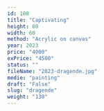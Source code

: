 ```yaml
---
id: 108
title: "Captivating"
height: 80
width: 60
method: "Acrylic on canvas"
year: 2023
price: "4000"
exPrice: "4500"
status: ""
fileName: "2023-dragende.jpg"
medie: "painting"
draft: "False"
slug: "dragende"
weight: "130"
---
```

